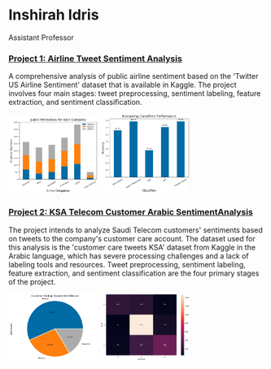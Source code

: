 # Inshirah Idris
Assistant Professor


### [Project 1: Airline Tweet Sentiment Analysis](https://github.com/inshirah-idris/Airline-Tweet-Sentiment-Analysis)
A comprehensive analysis of public airline sentiment based on the 'Twitter US Airline Sentiment' dataset that is available in Kaggle. The project involves four main stages: tweet preprocessing, sentiment labeling, feature extraction, and sentiment classification.

<p float="left">
  <img src="./images/stack_chart.png" width="35%" height="35%"/>
  <img src="./images/Classifiers_Performance.png" width="35%" height="35%" /> 
</p>

### [Project 2: KSA Telecom Customer Arabic SentimentAnalysis](https://github.com/inshirah-idris/KSA-Telecom-Customer-Arabic-Sentiment-Analysis)
The project intends to analyze Saudi Telecom customers' sentiments based on tweets to the company's customer care account. The dataset used for this analysis is the 'customer care tweets KSA' dataset from Kaggle in the Arabic language, which has severe processing challenges and a lack of labeling tools and resources. Tweet preprocessing, sentiment labeling, feature extraction, and sentiment classification are the four primary stages of the project.

<p float="left">
  <img src="./images/pie_Chart.png" width="35%" height="35%"/>
  <img src="./images/confusion_matrix.png" width="35%" height="35%" /> 
</p>
